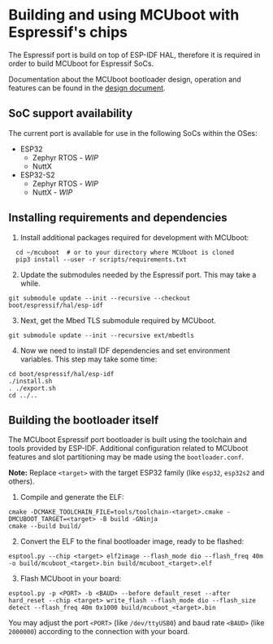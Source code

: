 # Building and using MCUboot with Espressif's chips

The Espressif port is build on top of ESP-IDF HAL, therefore it is required in order to build MCUboot for Espressif SoCs.

Documentation about the MCUboot bootloader design, operation and features can be found in the [design document](design.md).

## SoC support availability

The current port is available for use in the following SoCs within the OSes:
- ESP32
    - Zephyr RTOS - _WIP_
    - NuttX
- ESP32-S2
    - Zephyr RTOS - _WIP_
    - NuttX - _WIP_

## Installing requirements and dependencies

1. Install additional packages required for development with MCUboot:

```
  cd ~/mcuboot  # or to your directory where MCUboot is cloned
  pip3 install --user -r scripts/requirements.txt
```

2. Update the submodules needed by the Espressif port. This may take a while.

```
git submodule update --init --recursive --checkout boot/espressif/hal/esp-idf
```

3. Next, get the Mbed TLS submodule required by MCUboot.
```
git submodule update --init --recursive ext/mbedtls
```

4. Now we need to install IDF dependencies and set environment variables. This step may take some time:
```
cd boot/espressif/hal/esp-idf
./install.sh
. ./export.sh
cd ../..
```

## Building the bootloader itself

The MCUboot Espressif port bootloader is built using the toolchain and tools provided by ESP-IDF. Additional configuration related to MCUboot features and slot partitioning may be made using the `bootloader.conf`.

**Note:** Replace `<target>` with the target ESP32 family (like `esp32`, `esp32s2` and others).

1. Compile and generate the ELF:

```
cmake -DCMAKE_TOOLCHAIN_FILE=tools/toolchain-<target>.cmake -DMCUBOOT_TARGET=<target> -B build -GNinja
cmake --build build/
```

2. Convert the ELF to the final bootloader image, ready to be flashed:

```
esptool.py --chip <target> elf2image --flash_mode dio --flash_freq 40m -o build/mcuboot_<target>.bin build/mcuboot_<target>.elf
```

3. Flash MCUboot in your board:

```
esptool.py -p <PORT> -b <BAUD> --before default_reset --after hard_reset --chip <target> write_flash --flash_mode dio --flash_size detect --flash_freq 40m 0x1000 build/mcuboot_<target>.bin
```

You may adjust the port `<PORT>` (like `/dev/ttyUSB0`) and baud rate `<BAUD>` (like `2000000`) according to the connection with your board.

